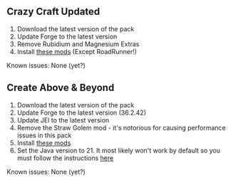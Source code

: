 ## Crazy Craft Updated

1. Download the latest version of the pack
2. Update Forge to the latest version
3. Remove Rubidium and Magnesium Extras
4. Install [these mods](https://github.com/Radk6/MC-Optimization-Guide/blob/main/mods-n-stuff/1.16.5.md#forge) (Except RoadRunner!)

Known issues: None (yet?)

## Create Above & Beyond

1. Download the latest version of the pack
2. Update Forge to the latest version (36.2.42)
3. Update JEI to the latest version
4. Remove the Straw Golem mod - it's notorious for causing performance issues in this pack
5. Install [these mods](https://github.com/Radk6/MC-Optimization-Guide/blob/main/mods-n-stuff/1.16.5.md#forge)
6. Set the Java version to 21. It most likely won't work by default so you must follow the instructions [here](https://github.com/Radk6/MC-Optimization-Guide/blob/main/mods-n-stuff/Java-things.md#1165)

Known issues: None (yet?)
